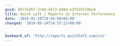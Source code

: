 ```yaml
---
guid: 0677ed5f-3c8d-4472-b88d-e2fd291f0ba8
title: Quick Left | Reports on Internet Performance
date: '2015-01-18T18:44:58+00:00'
changed: '2019-09-24T14:37:22+00:00'


bookmark_of: 'http://reports.quickleft.com/css'
---
```




